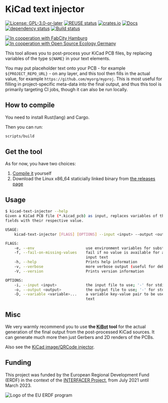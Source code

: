 <!--
SPDX-FileCopyrightText: 2021-2023 Robin Vobruba <hoijui.quaero@gmail.com>

SPDX-License-Identifier: CC0-1.0
-->

# KiCad text injector

[![License: GPL-3.0-or-later](
    https://img.shields.io/badge/License-GPL%203.0+-blue.svg)](
    https://www.gnu.org/licenses/gpl-3.0.html)
[![REUSE status](
    https://api.reuse.software/badge/github.com/hoijui/kicad-text-injector)](
    https://api.reuse.software/info/github.com/hoijui/kicad-text-injector)
[![crates.io](
    https://img.shields.io/crates/v/kicad-text-injector.svg)](
    https://crates.io/crates/kicad-text-injector)
[![Docs](
    https://docs.rs/kicad-text-injector/badge.svg)](
    https://docs.rs/kicad-text-injector)
[![dependency status](
    https://deps.rs/repo/github/hoijui/kicad-text-injector/status.svg)](
    https://deps.rs/repo/github/hoijui/kicad-text-injector)
[![Build status](
    https://github.com/hoijui/kicad-text-injector/workflows/build/badge.svg)](
    https://github.com/hoijui/kicad-text-injector/actions)

[![In cooperation with FabCity Hamburg](
    https://custom-icon-badges.demolab.com/badge/-FCHH-dddddd.svg?logo=fc_logo)](
    https://fabcity.hamburg)
[![In cooperation with Open Source Ecology Germany](
    https://custom-icon-badges.demolab.com/badge/-OSEG-555555.svg?logo=oseg_logo)](
    https://opensourceecology.de)

This tool allows you to post-process your KiCad PCB files,
by replacing variables of the type `${NAME}` in your text elements.

You may put placeholder text onto your PCB -
for example `${PROJECT_REPO_URL}` -
on any layer, and this tool then fills in the actual value,
for example `https://github.com/myorg/myproj`.
This is most useful for filling in project-specific meta-data into the final output,
and thus this tool is primarily targeting CI jobs,
though it can also be run locally.

## How to compile

You need to install Rust(lang) and Cargo.

Then you can run:

```bash
scripts/build
```

## Get the tool

As for now, you have two choices:

1. [Compile it](#how-to-compile) yourself
1. Download the Linux x86\_64 staticially linked binary from
   [the releases page](https://github.com/hoijui/kicad-text-injector/releases)

## Usage

```bash
$ kicad-text-injector --help
Given a KiCad PCB file (*.kicad_pcb) as input, replaces variables of the type `${KEY}` within text
fields with their respective value.

USAGE:
    kicad-text-injector [FLAGS] [OPTIONS] --input <input> --output <output>

FLAGS:
    -e, --env                       use environment variables for substitution in the text
    -f, --fail-on-missing-values    fail if no value is available for a variable key found in the
                                    input text
    -h, --help                      Prints help information
    -v, --verbose                   more verbose output (useful for debugging)
    -V, --version                   Prints version information

OPTIONS:
    -i, --input <input>             the input file to use; '-' for stdin [default: -]
    -o, --output <output>           the output file to use; '-' for stdout [default: -]
    -D, --variable <variable>...    a variable key-value pair to be used for substitution in the
                                    text
```

## Misc

We very warmly recommend you to use
**the [KiBot](https://github.com/INTI-CMNB/KiBot) tool**
for the actual generation of the final output
from the post-processed KiCad sources.
It can generate much more then just Gerbers
and 2D renders of the PCBs.

Also see the [KiCad image/QRCode injector](
https://github.com/hoijui/kicad-image-injector).

## Funding

This project was funded by the European Regional Development Fund (ERDF)
in the context of the [INTERFACER Project](https://www.interfacerproject.eu/),
from July 2021
until March 2023.

![Logo of the EU ERDF program](
    https://cloud.fabcity.hamburg/s/TopenKEHkWJ8j5P/download/logo-eu-erdf.png)
